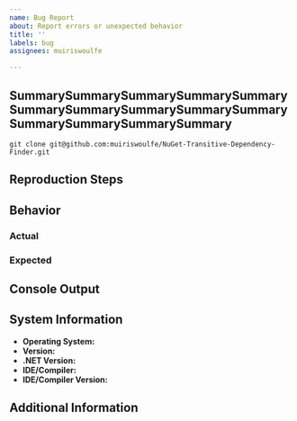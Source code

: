 ```yaml
---
name: Bug Report
about: Report errors or unexpected behavior
title: ''
labels: bug
assignees: muiriswoulfe

---
```


<!-- Please provide as much detail as possible. Inapplicable sections may be
     left blank where. -->

## SummarySummarySummarySummarySummarySummarySummarySummarySummarySummarySummarySummarySummarySummary

```
git clone git@github.com:muiriswoulfe/NuGet-Transitive-Dependency-Finder.git
```

## Reproduction Steps

## Behavior

### Actual

### Expected

## Console Output

## System Information

- **Operating System:**
- **Version:**
- **.NET Version:**
- **IDE/Compiler:**
- **IDE/Compiler Version:**

## Additional Information
